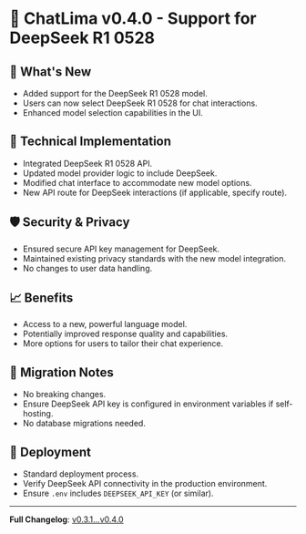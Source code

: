 # 🚀 ChatLima v0.4.0 - Support for DeepSeek R1 0528

## 🎯 What's New
- Added support for the DeepSeek R1 0528 model.
- Users can now select DeepSeek R1 0528 for chat interactions.
- Enhanced model selection capabilities in the UI.

## 🔧 Technical Implementation
- Integrated DeepSeek R1 0528 API.
- Updated model provider logic to include DeepSeek.
- Modified chat interface to accommodate new model options.
- New API route for DeepSeek interactions (if applicable, specify route).

## 🛡️ Security & Privacy
- Ensured secure API key management for DeepSeek.
- Maintained existing privacy standards with the new model integration.
- No changes to user data handling.

## 📈 Benefits
- Access to a new, powerful language model.
- Potentially improved response quality and capabilities.
- More options for users to tailor their chat experience.

## 🔄 Migration Notes
- No breaking changes.
- Ensure DeepSeek API key is configured in environment variables if self-hosting.
- No database migrations needed.

## 🚀 Deployment
- Standard deployment process.
- Verify DeepSeek API connectivity in the production environment.
- Ensure `.env` includes `DEEPSEEK_API_KEY` (or similar).

---

**Full Changelog**: [v0.3.1...v0.4.0](https://github.com/brooksy4503/chatlima/compare/v0.3.1...v0.4.0) 